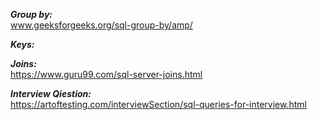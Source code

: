 ***Group by:***  
www.geeksforgeeks.org/sql-group-by/amp/

***Keys:***  

***Joins:***  
https://www.guru99.com/sql-server-joins.html  




***Interview Qiestion:***  
https://artoftesting.com/interviewSection/sql-queries-for-interview.html
